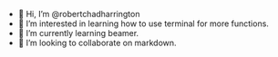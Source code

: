 - 👋 Hi, I’m @robertchadharrington
- 👀 I’m interested in learning how to use terminal for more functions.
- 🌱 I’m currently learning beamer.
- 💞️ I’m looking to collaborate on markdown.

<!---
robertchadharrington/robertchadharrington is a ✨ special ✨ repository because its `README.md` (this file) appears on your GitHub profile.
You can click the Preview link to take a look at your changes.
--->
